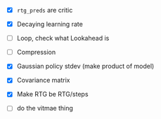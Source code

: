 - [x] `rtg_preds` are critic
- [x] Decaying learning rate
- [ ] Loop, check what Lookahead is
- [ ] Compression
- [x] Gaussian policy stdev (make product of model)
- [x] Covariance matrix
- [x] Make RTG be RTG/steps

- [ ] do the vitmae thing
